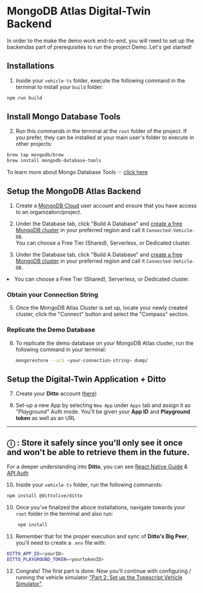 # MongoDB Atlas Digital-Twin Backend

In order to the make the demo work end-to-end, you will need to set up the backendas part of prerequisites to run the project Demo.
Let's get started! 

## Installations
1. Inside your `vehicle-ts` folder, execute the following command in the terminal to install your `build` folder:
   
```bash
npm run build
```

## Install **Mongo Database Tools**

2. Run this commands in the terminal at the `root` folder of the project. If you prefer, they can be installed at your main user's folder to execute in other projects:

```bash
brew tap mongodb/brew
brew install mongodb-database-tools
```

To learn more about Mongo Database Tools ☞ [click here](https://www.mongodb.com/docs/database-tools/)


## Setup the MongoDB Atlas Backend

1. Create a [MongoDB Cloud](https://cloud.mongodb.com/) user account and ensure that you have access to an organization/project. 
2. Under the Database tab, click "Build A Database" and [create a free MongoDB cluster](https://www.mongodb.com/docs/atlas/tutorial/create-new-cluster/) in your preferred region and call it ```Connected-Vehicle-DB```. <br>You can choose a Free Tier (Shared), Serverless, or Dedicated cluster.

4. Under the Database tab, click "Build A Database" and [create a free MongoDB cluster](https://www.mongodb.com/docs/atlas/tutorial/create-new-cluster/) in your preferred region and call it ```Connected-Vehicle-DB```.
<a></a>
<li>        You can choose a Free Tier (Shared), Serverless, or Dedicated cluster.</li>

### Obtain your Connection String

5. Once the MongoDB Atlas Cluster is set up, locate your newly created cluster, click the "Connect" button and select the "Compass" section. 

### Replicate the Demo Database

6. To replicate the demo database on your MongoDB Atlas cluster, run the following command in your terminal:

   ```bash
   mongorestore --uri <your-connection-string> dump/
   ```

## Setup the Digital-Twin Application + Ditto

7. Create your **Ditto** account ([here](https://ditto.live/)) 

8. Set-up a new App by selecting `New App` under `Apps` tab and assign it as *"Playground"* Auth mode.
You'll be given your **App ID** and **Playground token** as well as an URL

---
**ⓘ :**
Store it safely since you'll only see it once and won't be able to retrieve them in the future.
---


For a deeper understanding into **Ditto**, you can see [React Native Guide](https://docs.ditto.live/install-guides/react-native) & [API Auth](https://docs.ditto.live/cloud/http-api/authorization)

10. Inside your `vehicle-ts` folder, run the following commands:

```bash
npm install @dittolive/ditto
```

10. Once you've finalized the aboce installations, navigate towards your `root` folder in the terminal and also run:
    
```bash
    npm install
```

11. Remember that for the proper execution and sync of **Ditto's Big Peer**, you'll need to create a `.env` file with:

```bash
DITTO_APP_ID=<yourID>
DITTO_PLAYGROUND_TOKEN=<yourtokenID>
```

12. Congrats! The first part is done. Now you'll continue with configuring / running the vehicle simulator ["Part 2: Set up the Typescript Vehicle Simulator"](https://github.com/mongodb-industry-solutions/Digital-Twins-With-AWS/tree/feature/ReadMe/vehicle-ts).


